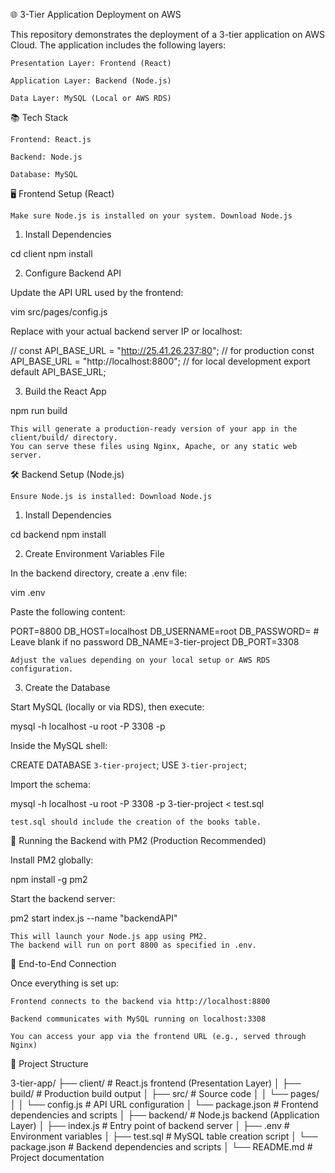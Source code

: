 🌐 3-Tier Application Deployment on AWS

This repository demonstrates the deployment of a 3-tier application on AWS Cloud. The application includes the following layers:

    Presentation Layer: Frontend (React)

    Application Layer: Backend (Node.js)

    Data Layer: MySQL (Local or AWS RDS)

📚 Tech Stack

    Frontend: React.js

    Backend: Node.js

    Database: MySQL

🖥️ Frontend Setup (React)

    Make sure Node.js is installed on your system. Download Node.js

1. Install Dependencies

cd client
npm install

2. Configure Backend API

Update the API URL used by the frontend:

vim src/pages/config.js

Replace with your actual backend server IP or localhost:

// const API_BASE_URL = "http://25.41.26.237:80"; // for production
const API_BASE_URL = "http://localhost:8800"; // for local development
export default API_BASE_URL;

3. Build the React App

npm run build

    This will generate a production-ready version of your app in the client/build/ directory.
    You can serve these files using Nginx, Apache, or any static web server.

🛠️ Backend Setup (Node.js)

    Ensure Node.js is installed: Download Node.js

1. Install Dependencies

cd backend
npm install

2. Create Environment Variables File

In the backend directory, create a .env file:

vim .env

Paste the following content:

PORT=8800
DB_HOST=localhost
DB_USERNAME=root
DB_PASSWORD=       # Leave blank if no password
DB_NAME=3-tier-project
DB_PORT=3308

    Adjust the values depending on your local setup or AWS RDS configuration.

3. Create the Database

Start MySQL (locally or via RDS), then execute:

mysql -h localhost -u root -P 3308 -p

Inside the MySQL shell:

CREATE DATABASE `3-tier-project`;
USE `3-tier-project`;

Import the schema:

mysql -h localhost -u root -P 3308 -p 3-tier-project < test.sql

    test.sql should include the creation of the books table.

🚀 Running the Backend with PM2 (Production Recommended)

Install PM2 globally:

npm install -g pm2

Start the backend server:

pm2 start index.js --name "backendAPI"

    This will launch your Node.js app using PM2.
    The backend will run on port 8800 as specified in .env.

🔗 End-to-End Connection

Once everything is set up:

    Frontend connects to the backend via http://localhost:8800

    Backend communicates with MySQL running on localhost:3308

    You can access your app via the frontend URL (e.g., served through Nginx)

📁 Project Structure

3-tier-app/
├── client/              # React.js frontend (Presentation Layer)
│   ├── build/           # Production build output
│   ├── src/             # Source code
│   │   └── pages/
│   │       └── config.js  # API URL configuration
│   └── package.json     # Frontend dependencies and scripts
│
├── backend/             # Node.js backend (Application Layer)
│   ├── index.js         # Entry point of backend server
│   ├── .env             # Environment variables
│   ├── test.sql         # MySQL table creation script
│   └── package.json     # Backend dependencies and scripts
│
└── README.md            # Project documentation

